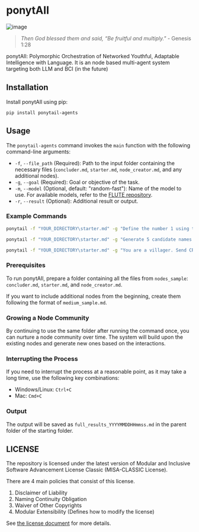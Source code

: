 # ponytAIl
![image](https://github.com/ThePioneerJP/ponytAIl/assets/116901962/eb05d05a-0f5b-40a6-9907-81481b02dce7)

> *Then God blessed them and said, “Be fruitful and multiply."* - Genesis 1:28

ponytAIl: Polymorphic Orchestration of Networked Youthful, Adaptable Intelligence with Language. It is an node based multi-agent system targeting both LLM and BCI (in the future)

## Installation

Install ponytAIl using pip:

```
pip install ponytail-agents
```

## Usage

The `ponytail-agents` command invokes the `main` function with the following command-line arguments:

- `-f`, `--file_path` (Required): Path to the input folder containing the necessary files (`concluder.md`, `starter.md`, `node_creator.md`, and any additional nodes).
- `-g`, `--goal` (Required): Goal or objective of the task.
- `-m`, `--model` (Optional, default: "random-fast"): Name of the model to use. For available models, refer to the [FLUTE repository](https://github.com/ThePioneerJP/FLUTE).
- `-r`, `--result` (Optional): Additional result or output.

### Example Commands

```bash
ponytail -f "YOUR_DIRECTORY\starter.md" -g "Define the number 1 using the mathematical collection"
```
```bash
ponytail -f "YOUR_DIRECTORY\starter.md" -g "Generate 5 candidate names for the self-reproducive LLM based multi-agent system. Note that the name must be abbreviated to 'PONYTAIL.'"
```
```bash
ponytail -f "YOUR_DIRECTORY\starter.md" -g "You are a villager. Send CREATE_NODES request by outlining other villagers, until you are satisfied with the diversity of the community. Use their names as the file names. Setup their profiles (ex. jobs, families, age, gender, etc) in a realistic and detailed manner. After, and ONLY after you are satisfied with the listed villagers, SEND_TO concluder.md to end the process."
```

### Prerequisites

To run ponytAIl, prepare a folder containing all the files from `nodes_sample`: `concluder.md`, `starter.md`, and `node_creator.md`.

If you want to include additional nodes from the beginning, create them following the format of `medium_sample.md`.

### Growing a Node Community

By continuing to use the same folder after running the command once, you can nurture a node community over time. The system will build upon the existing nodes and generate new ones based on the interactions.

### Interrupting the Process

If you need to interrupt the process at a reasonable point, as it may take a long time, use the following key combinations:

- Windows/Linux: `Ctrl+C`
- Mac: `Cmd+C`

### Output

The output will be saved as `full_results_YYYYMMDDHHmmss.md` in the parent folder of the starting folder.

## LICENSE
The repository is licensed under the latest version of Modular and Inclusive Software Advancement License Classic (MISA-CLASSIC License).

There are 4 main policies that consist of this license.
1. Disclaimer of Liability
2. Naming Continuity Obligation
3. Waiver of Other Copyrights
4. Modular Extensibility (Defines how to modify the license)

See [the license document](https://github.com/ThePioneerJP/MISA-license-framework/blob/main/MISA-CLASSIC.md) for more details.
